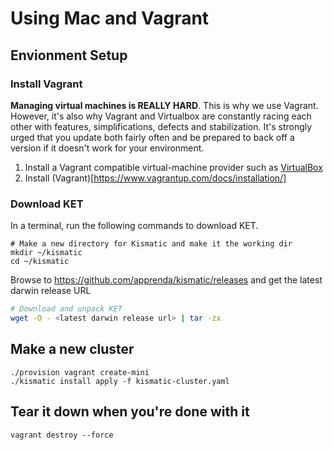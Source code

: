 # Using Mac and Vagrant

## Envionment Setup

### Install Vagrant

**Managing virtual machines is REALLY HARD**. This is why we use Vagrant. However, it's also why Vagrant and Virtualbox are constantly racing each other with features, simplifications, defects and stabilization. It's strongly urged that you update both fairly often and be prepared to back off a version if it doesn't work for your environment.

1. Install a Vagrant compatible virtual-machine provider such as [VirtualBox](https://www.virtualbox.org/wiki/Downloads)
2. Install (Vagrant)[https://www.vagrantup.com/docs/installation/]

### Download KET

In a terminal, run the following commands to download KET.

```
# Make a new directory for Kismatic and make it the working dir
mkdir ~/kismatic
cd ~/kismatic
```

Browse to https://github.com/apprenda/kismatic/releases and get the latest darwin release URL

``` bash
# Download and unpack KET 
wget -O - <latest darwin release url> | tar -zx
```

## Make a new cluster

```
./provision vagrant create-mini
./kismatic install apply -f kismatic-cluster.yaml
```

## Tear it down when you're done with it

```
vagrant destroy --force
```
